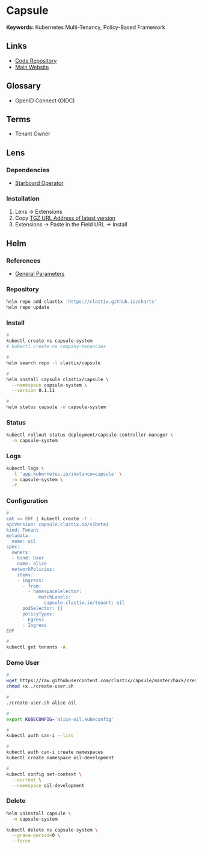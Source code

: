 # Capsule

<!--
https://www.youtube.com/watch?v=lsuK3Wusdbg
https://www.youtube.com/watch?v=H8bzEJN7fj8
https://www.youtube.com/watch?v=HAIHgBJhDEE
-->

**Keywords:** Kubernetes Multi-Tenancy, Policy-Based Framework

## Links

- [Code Repository](https://github.com/clastix/capsule)
- [Main Website](https://capsule.clastix.io/)

## Glossary

- OpenID Connect (OIDC)

## Terms

- Tenant Owner

## Lens

### Dependencies

- [Starboard Operator](#helm)

### Installation

1. Lens -> Extensions
2. Copy [TGZ URL Address of latest version](https://github.com/clastix/capsule-lens-extension/releases)
3. Extensions -> Paste in the Field URL -> Install

## Helm

### References

- [General Parameters](https://github.com/clastix/capsule/tree/master/charts/capsule#general-parameters)

### Repository

```sh
helm repo add clastix 'https://clastix.github.io/charts'
helm repo update
```

### Install

```sh
#
kubectl create ns capsule-system
# kubectl create ns company-tenancies

#
helm search repo -l clastix/capsule

#
helm install capsule clastix/capsule \
  --namespace capsule-system \
  --version 0.1.11

#
helm status capsule -n capsule-system
```

### Status

```sh
kubectl rollout status deployment/capsule-controller-manager \
  -n capsule-system
```

### Logs

```sh
kubectl logs \
  -l 'app.kubernetes.io/instance=capsule' \
  -n capsule-system \
  -f
```

### Configuration

```sh
#
cat << EOF | kubectl create -f -
apiVersion: capsule.clastix.io/v1beta1
kind: Tenant
metadata:
  name: oil
spec:
  owners:
  - kind: User
    name: alice
  networkPolicies:
    items:
    - ingress:
      - from:
        - namespaceSelector:
            matchLabels:
              capsule.clastix.io/tenant: oil
      podSelector: {}
      policyTypes:
      - Egress
      - Ingress
EOF

#
kubectl get tenants -A
```

### Demo User

```sh
#
wget https://raw.githubusercontent.com/clastix/capsule/master/hack/create-user.sh
chmod +x ./create-user.sh

#
./create-user.sh alice oil

#
export KUBECONFIG='alice-oil.kubeconfig'

#
kubectl auth can-i --list

#
kubectl auth can-i create namespaces
kubectl create namespace oil-development

#
kubectl config set-context \
  --current \
  --namespace oil-development
```

<!--
#
kubectl auth can-i get networkpolicies
kubectl auth can-i create networkpolicies
kubectl auth can-i update networkpolicies
kubectl auth can-i patch networkpolicies
kubectl auth can-i delete networkpolicies
kubectl auth can-i deletecollection networkpolicies

#
kubectl auth can-i get rolebindings
kubectl auth can-i create rolebindings
kubectl auth can-i update rolebindings
kubectl auth can-i patch rolebindings
kubectl auth can-i delete rolebindings
kubectl auth can-i deletecollection rolebindings

#
kubectl auth can-i get roles
kubectl auth can-i create roles
kubectl auth can-i update roles
kubectl auth can-i patch roles
kubectl auth can-i delete roles
kubectl auth can-i deletecollection roles

#
kubectl auth can-i delete ns -n oil-production
kubectl auth can-i get namespaces
kubectl auth can-i get nodes
kubectl auth can-i get persistentvolumes
kubectl auth can-i get tenants
-->

### Delete

```sh
helm uninstall capsule \
  -n capsule-system

kubectl delete ns capsule-system \
  --grace-period=0 \
  --force
```

<!--
https://github.com/gkarthiks/capsule-allow-sa/blob/main/docs/content/general/mtb.md
-->

<!--
```yml
---
apiVersion: capsule.clastix.io/v1beta1
kind: Tenant
metadata:
  name: oil
spec:
  owners:
    - kind: User
      name: alice
  networkPolicies:
    items:
      - ingress:
          - from:
              - namespaceSelector:
                  matchLabels:
                    capsule.clastix.io/tenant: oil
        podSelector: {}
        policyTypes:
          - Egress
          - Ingress

---
apiVersion: capsule.clastix.io/v1alpha1
kind: Tenant
metadata:
  name: team-1
spec:
  limitRanges:
    - limits:
        - max:
            cpu: '1'
            memory: 1Gi
          min:
            cpu: 50m
            memory: 5Mi
          type: Pod
        - default:
            cpu: 200m
            memory: 100Mi
          defaultRequest:
            cpu: 100m
            memory: 10Mi
          max:
            cpu: '1'
            memory: 1Gi
          min:
            cpu: 50m
            memory: 5Mi
          type: Container
        - max:
            storage: 10Gi
          min:
            storage: 1Gi
          type: PersistentVolumeClaim
  namespaceQuota: 3
  networkPolicies:
    - egress:
        - to:
            - ipBlock:
                cidr: 0.0.0.0/0
                except:
                  - 192.168.0.0/12
      ingress:
        - from:
            - namespaceSelector:
                matchLabels:
                  capsule.clastix.io/tenant: team-1
            - podSelector: {}
            - ipBlock:
                cidr: 192.168.0.0/12
      podSelector: {}
      policyTypes:
        - Ingress
        - Egress
  nodeSelector:
    kubernetes.io/os: linux
  owner:
    kind: User
    name: team1-member-1
  resourceQuotas:
    - hard:
        limits.cpu: '8'
        limits.memory: 16Gi
        requests.cpu: '8'
        requests.memory: 16Gi
      scopes:
        - NotTerminating
    - hard:
        pods: '10'
    - hard:
        requests.storage: 100Gi
  storageClasses:
    allowed:
      - default
    allowedRegex: ''
  containerRegistries:
    allowed:
      - docker.io
    allowedRegex: ''
```
-->
